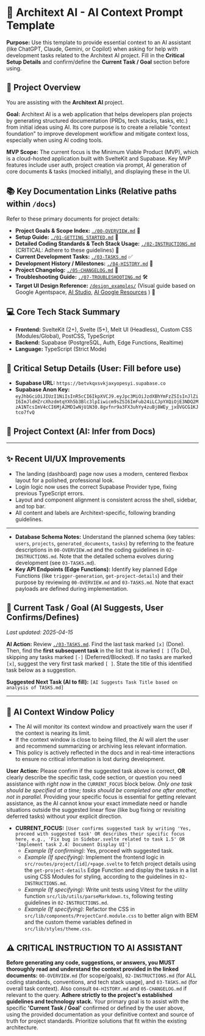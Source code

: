 # **🤖 Architext AI - AI Context Prompt Template**

**Purpose:** Use this template to provide essential context to an AI assistant (like ChatGPT, Claude, Gemini, or Copilot) when asking for help with development tasks related to the Architext AI project. Fill in the **Critical Setup Details** and confirm/define the **Current Task / Goal** section before using.

## **📌 Project Overview**

You are assisting with the **Architext AI** project.

**Goal:** Architext AI is a web application that helps developers plan projects by generating structured documentation (PRDs, tech stacks, tasks, etc.) from initial ideas using AI. Its core purpose is to create a reliable "context foundation" to improve development workflow and mitigate context loss, especially when using AI coding tools.

**MVP Scope:** The current focus is the Minimum Viable Product (MVP), which is a cloud-hosted application built with SvelteKit and Supabase. Key MVP features include user auth, project creation via prompt, AI generation of core documents & tasks (mocked initially), and displaying these in the UI.

## **📚 Key Documentation Links (Relative paths within `/docs`)**

Refer to these primary documents for project details:

* **Project Goals & Scope Index:** [`./00-OVERVIEW.md`](./00-OVERVIEW.md) 🧭
* **Setup Guide:** [`./01-GETTING_STARTED.md`](./01-GETTING_STARTED.md) 🚀
* **Detailed Coding Standards & Tech Stack Usage:** [`./02-INSTRUCTIONS.md`](./02-INSTRUCTIONS.md) (CRITICAL: Adhere to these guidelines) 📐
* **Current Development Tasks:** [`./03-TASKS.md`](./03-TASKS.md) ✅
* **Development History / Milestones:** [`./04-HISTORY.md`](./04-HISTORY.md) 📜
* **Project Changelog:** [`./05-CHANGELOG.md`](./05-CHANGELOG.md) 📢
* **Troubleshooting Guide:** [`./07-TROUBLESHOOTING.md`](./07-TROUBLESHOOTING.md) 🛠️
* **Target UI Design Reference:** [`/design_examples/`](/design_examples/) (Visual guide based on Google Agentspace, [AI Studio](https://aistudio.google.dev), [AI Google Resources](https://ai.google.dev) ) 🎨     

## **💻 Core Tech Stack Summary**

* **Frontend:** SvelteKit (2+), Svelte (5+), Melt UI (Headless), Custom CSS (Modules/Global), PostCSS, TypeScript
* **Backend:** Supabase (PostgreSQL, Auth, Edge Functions, Realtime)
* **Language:** TypeScript (Strict Mode)

## **🔑 Critical Setup Details (User: Fill before use)**

* **Supabase URL:** `https://betvkqxsvkjaxyopesyi.supabase.co`
* **Supabase Anon Key:** `eyJhbGciOiJIUzI1NiIsInR5cCI6IkpXVCJ9.eyJpc3MiOiJzdXBhYmFzZSIsInJlZiI6ImJldHZrcXhzdmtqYXh5b3Blc3lpIiwicm9sZSI6ImFub24iLCJpYXQiOjE3NDQ2MzA1NTcsImV4cCI6MjA2MDIwNjU1N30.8gvfnr9a3FX3uhYy4zuBj8WEy_jxOVGCG1KJtco7fvQ`

## **🧠 Project Context (AI: Infer from Docs)**

---

## **✨ Recent UI/UX Improvements**

- The landing (dashboard) page now uses a modern, centered flexbox layout for a polished, professional look.
- Login logic now uses the correct Supabase Provider type, fixing previous TypeScript errors.
- Layout and component alignment is consistent across the shell, sidebar, and top bar.
- All content and labels are Architext-specific, following branding guidelines.

---

* **Database Schema Notes:** Understand the planned schema (key tables: `users`, `projects`, `generated_documents`, `tasks`) by referring to the feature descriptions in `00-OVERVIEW.md` and the coding guidelines in `02-INSTRUCTIONS.md`. Note that the detailed schema evolves during development (see `03-TASKS.md`).
* **Key API Endpoints (Edge Functions):** Identify key planned Edge Functions (like `trigger-generation`, `get-project-details`) and their purpose by reviewing `00-OVERVIEW.md` and `03-TASKS.md`. Note that exact payloads are defined during implementation.

## **🎯 Current Task / Goal (AI Suggests, User Confirms/Defines)**

_Last updated: 2025-04-15_


**AI Action:** Review [`./03-TASKS.md`](./03-TASKS.md). Find the last task marked `[x]` (Done). Then, find the **first subsequent task** in the list that is marked `[ ]` (To Do), skipping any tasks marked `[-]` (Deferred/Blocked). If no tasks are marked `[x]`, suggest the very first task marked `[ ]`. State the title of this identified task below as a suggestion.

**Suggested Next Task (AI to fill):** `[AI Suggests Task Title based on analysis of TASKS.md]`

---

## **🧠 AI Context Window Policy**

- The AI will monitor its context window and proactively warn the user if the context is nearing its limit.
- If the context window is close to being filled, the AI will alert the user and recommend summarizing or archiving less relevant information.
- This policy is actively reflected in the docs and in real-time interactions to ensure no critical information is lost during development.

**User Action:** Please confirm if the suggested task above is correct, **OR** clearly describe the specific task, code section, or question you need assistance with *right now* in the `CURRENT_FOCUS` block below. _Only one task should be specified at a time; tasks should be completed one after another, not in parallel._ Providing your specific focus is essential for getting relevant assistance, as the AI cannot know your exact immediate need or handle situations outside the suggested linear flow (like bug fixing or revisiting deferred tasks) without your explicit direction.

* **CURRENT\_FOCUS:** `[User confirms suggested task by writing 'Yes, proceed with suggested task' OR describes their specific focus here, e.g., 'Fix bug in Sidebar.svelte related to task 1.5' OR 'Implement task 2.4: Document Display UI']`
    * *Example (If confirming):* Yes, proceed with suggested task.
    * *Example (If specifying):* Implement the frontend logic in `src/routes/project/[id]/+page.svelte` to fetch project details using the `get-project-details` Edge Function and display the tasks in a list using CSS Modules for styling, according to the guidelines in `02-INSTRUCTIONS.md`.
    * *Example (If specifying):* Write unit tests using Vitest for the utility function `src/lib/utils/parseMarkdown.ts`, following testing guidelines in `02-INSTRUCTIONS.md`.
    * *Example (If specifying):* Refactor the CSS in `src/lib/components/ProjectCard.module.css` to better align with BEM and the custom theme variables defined in `src/lib/styles/theme.css`.

## **⚠️ CRITICAL INSTRUCTION TO AI ASSISTANT**

**Before generating any code, suggestions, or answers, you MUST thoroughly read and understand the context provided in the linked documents:** `00-OVERVIEW.md` (for scope/goals), `02-INSTRUCTIONS.md` (for ALL coding standards, conventions, and tech stack usage), and `03-TASKS.md` (for overall task context). Also consult `04-HISTORY.md` and `05-CHANGELOG.md` if relevant to the query. **Adhere strictly to the project's established guidelines and technology stack.** Your primary goal is to assist with the specific **'Current Task / Goal'** confirmed or defined by the user above, using the provided documentation as your definitive context and source of truth for project standards. Prioritize solutions that fit within the existing architecture.